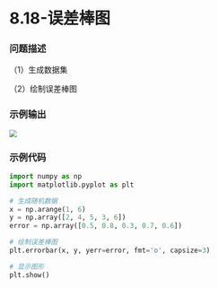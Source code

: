 # 8.18-误差棒图

### 问题描述

（1）生成数据集

（2）绘制误差棒图

### 示例输出

<img src="?raw=true" style="zoom:80%;" />

### 示例代码

```python
import numpy as np
import matplotlib.pyplot as plt

# 生成随机数据
x = np.arange(1, 6)
y = np.array([2, 4, 5, 3, 6])
error = np.array([0.5, 0.8, 0.3, 0.7, 0.6])

# 绘制误差棒图
plt.errorbar(x, y, yerr=error, fmt='o', capsize=3)

# 显示图形
plt.show()
```